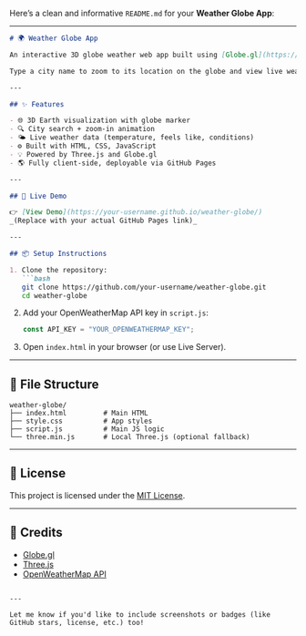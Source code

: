 Here’s a clean and informative `README.md` for your **Weather Globe App**:

---

````markdown
# 🌍 Weather Globe App

An interactive 3D globe weather web app built using [Globe.gl](https://globe.gl), [Three.js](https://threejs.org), and the [OpenWeatherMap API](https://openweathermap.org/api).

Type a city name to zoom to its location on the globe and view live weather details including temperature, description, and weather icon.

---

## ✨ Features

- 🌐 3D Earth visualization with globe marker
- 🔍 City search + zoom-in animation
- 🌤️ Live weather data (temperature, feels like, conditions)
- ⚙️ Built with HTML, CSS, JavaScript
- 💡 Powered by Three.js and Globe.gl
- 🌎 Fully client-side, deployable via GitHub Pages

---

## 🚀 Live Demo

👉 [View Demo](https://your-username.github.io/weather-globe/)  
_(Replace with your actual GitHub Pages link)_

---

## 📦 Setup Instructions

1. Clone the repository:
   ```bash
   git clone https://github.com/your-username/weather-globe.git
   cd weather-globe
````

2. Add your OpenWeatherMap API key in `script.js`:

   ```js
   const API_KEY = "YOUR_OPENWEATHERMAP_KEY";
   ```

3. Open `index.html` in your browser (or use Live Server).

---

## 📁 File Structure

```
weather-globe/
├── index.html         # Main HTML
├── style.css          # App styles
├── script.js          # Main JS logic
└── three.min.js       # Local Three.js (optional fallback)
```

---

## 📄 License

This project is licensed under the [MIT License](LICENSE).

---

## 🙌 Credits

* [Globe.gl](https://github.com/vasturiano/globe.gl)
* [Three.js](https://threejs.org)
* [OpenWeatherMap API](https://openweathermap.org)

```

---

Let me know if you'd like to include screenshots or badges (like GitHub stars, license, etc.) too!
```

